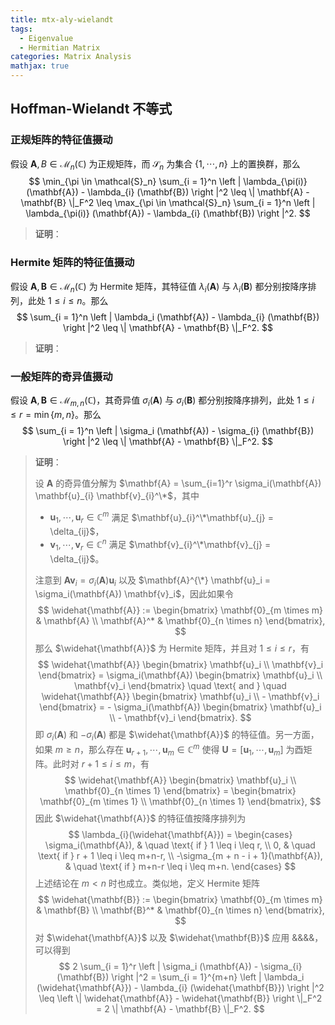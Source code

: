 ```yaml
---
title: mtx-aly-wielandt
tags: 
  - Eigenvalue
  - Hermitian Matrix
categories: Matrix Analysis
mathjax: true
---
```


## Hoffman-Wielandt 不等式

### 正规矩阵的特征值摄动

假设 $\mathbf{A}, B \in \mathcal{M}_n(\mathbb{C})$ 为正规矩阵，而 $\mathcal{S}_n$ 为集合 $\{ 1, \cdots, n \}$ 上的置换群，那么
$$
\min_{\pi \in \mathcal{S}_n} \sum_{i = 1}^n \left | \lambda_{\pi(i)} (\mathbf{A}) - \lambda_{i} (\mathbf{B}) \right |^2 
\leq \| \mathbf{A} - \mathbf{B} \|_F^2 
\leq \max_{\pi \in \mathcal{S}_n} \sum_{i = 1}^n \left | \lambda_{\pi(i)} (\mathbf{A}) - \lambda_{i} (\mathbf{B}) \right |^2.
$$

> **证明**：

### Hermite 矩阵的特征值摄动

假设 $\mathbf{A}, \mathbf{B} \in \mathcal{M}_n(\mathbb{C})$ 为 Hermite 矩阵，其特征值 $\lambda_{i}(\mathbf{A})$ 与 $\lambda_i(\mathbf{B})$ 都分别按降序排列，此处 $1 \leq i \leq n$。那么
$$
\sum_{i = 1}^n \left | \lambda_i (\mathbf{A}) - \lambda_{i} (\mathbf{B}) \right |^2 
\leq \| \mathbf{A} - \mathbf{B} \|_F^2.
$$

> **证明**：

### 一般矩阵的奇异值摄动

假设 $\mathbf{A}, \mathbf{B} \in \mathcal{M}_{m,n}(\mathbb{C})$，其奇异值 $\sigma_{i}(\mathbf{A})$ 与 $\sigma_i(\mathbf{B})$ 都分别按降序排列，此处 $1 \leq i \leq r = \min \{ m, n \}$。那么
$$
\sum_{i = 1}^n \left | \sigma_i (\mathbf{A}) - \sigma_{i} (\mathbf{B}) \right |^2 
\leq \| \mathbf{A} - \mathbf{B} \|_F^2.
$$

> **证明**：
>
> 设 $\mathbf{A}$ 的奇异值分解为 $\mathbf{A} = \sum_{i=1}^r \sigma_i(\mathbf{A}) \mathbf{u}_{i} \mathbf{v}_{i}^\*$，其中
>
> + $\mathbf{u}_{1}, \cdots, \mathbf{u}_{r} \in \mathbb{C}^m$ 满足 $\mathbf{u}_{i}^\*\mathbf{u}_{j} = \delta_{ij}$，
> + $\mathbf{v}_{1}, \cdots, \mathbf{v}_{r} \in \mathbb{C}^n$ 满足 $\mathbf{v}_{i}^\*\mathbf{v}_{j} = \delta_{ij}$。
>
> 注意到 $\mathbf{A} \mathbf{v}_i = \sigma_i(\mathbf{A}) \mathbf{u}_i$ 以及 $\mathbf{A}^{\*} \mathbf{u}_i = \sigma_i(\mathbf{A}) \mathbf{v}_i$，因此如果令
> $$
> \widehat{\mathbf{A}} := \begin{bmatrix}
> \mathbf{0}_{m \times m} & \mathbf{A} \\
> \mathbf{A}^* & \mathbf{0}_{n \times n}
> \end{bmatrix},
> $$
> 那么 $\widehat{\mathbf{A}}$ 为 Hermite 矩阵，并且对 $1 \leq i \leq r$，有
> $$
> \widehat{\mathbf{A}} \begin{bmatrix} \mathbf{u}_i \\ \mathbf{v}_i \end{bmatrix} 
> = \sigma_i(\mathbf{A}) \begin{bmatrix} \mathbf{u}_i \\ \mathbf{v}_i \end{bmatrix}
> \quad \text{ and } \quad
> \widehat{\mathbf{A}} \begin{bmatrix} \mathbf{u}_i \\ - \mathbf{v}_i \end{bmatrix} 
> = - \sigma_i(\mathbf{A}) \begin{bmatrix} \mathbf{u}_i \\ - \mathbf{v}_i \end{bmatrix}.
> $$
> 即 $\sigma_i(\mathbf{A})$ 和 $-\sigma_i(\mathbf{A})$ 都是 $\widehat{\mathbf{A}}$ 的特征值。另一方面，如果 $m \geq n$，那么存在 $\mathbf{u}_{r+1}, \cdots, \mathbf{u}_{m} \in \mathbb{C}^m$ 使得 $\mathbf{U} = [\mathbf{u}_{1}, \cdots, \mathbf{u}_{m}]$ 为酉矩阵。此时对 $r + 1 \leq i \leq m$，有
> $$
> \widehat{\mathbf{A}} \begin{bmatrix} \mathbf{u}_i \\ \mathbf{0}_{n \times 1} \end{bmatrix} 
> = \begin{bmatrix} \mathbf{0}_{m \times 1} \\ \mathbf{0}_{n \times 1} \end{bmatrix},
> $$
> 因此 $\widehat{\mathbf{A}}$ 的特征值按降序排列为
> $$
> \lambda_{i}(\widehat{\mathbf{A}}) = \begin{cases}
> \sigma_i(\mathbf{A}), & \quad \text{ if } 1 \leq i \leq r, \\
> 0, & \quad \text{ if } r + 1 \leq i \leq m+n-r, \\
> -\sigma_{m + n - i + 1}(\mathbf{A}), & \quad \text{ if } m+n-r \leq i \leq m+n.
> \end{cases}
> $$
> 上述结论在 $m < n$ 时也成立。类似地，定义 Hermite 矩阵
> $$
> \widehat{\mathbf{B}} := \begin{bmatrix}
> \mathbf{0}_{m \times m} & \mathbf{B} \\
> \mathbf{B}^* & \mathbf{0}_{n \times n}
> \end{bmatrix},
> $$
> 对 $\widehat{\mathbf{A}}$ 以及 $\widehat{\mathbf{B}}$ 应用 &&&&，可以得到
> $$
> 2 \sum_{i = 1}^r \left | \sigma_i (\mathbf{A}) - \sigma_{i} (\mathbf{B}) \right |^2
> = \sum_{i = 1}^{m+n} \left | \lambda_i (\widehat{\mathbf{A}}) - \lambda_{i} (\widehat{\mathbf{B}}) \right |^2
> \leq \left \| \widehat{\mathbf{A}} - \widehat{\mathbf{B}} \right \|_F^2
> = 2 \| \mathbf{A} - \mathbf{B} \|_F^2.
> $$

